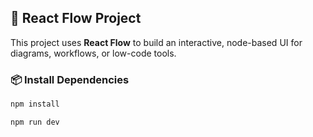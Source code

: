 ## 🚀 React Flow Project

This project uses **React Flow** to build an interactive, node-based UI for diagrams, workflows, or low-code tools.

### 📦 Install Dependencies

```bash
npm install

npm run dev

